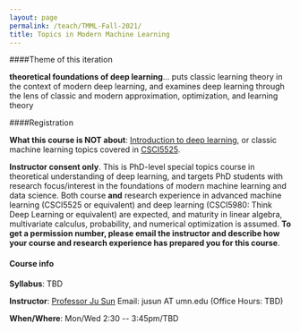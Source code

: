 ```yaml
---
layout: page
permalink: /teach/TMML-Fall-2021/
title: Topics in Modern Machine Learning
---
```


####Theme of this iteration

 **theoretical foundations of deep learning**... puts classic learning theory in the context of modern deep learning, and examines deep learning through the lens of classic and modern approximation, optimization, and  learning theory

####Registration  

**What this course is NOT about**: [Introduction to deep learning](https://sunju.org/teach/DL-Fall-2020/), or classic machine learning topics covered in [CSCI5525](https://sunju.org/teach/ML-Spring-2021/).   

**Instructor consent only**. This is PhD-level special topics course in theoretical understanding of deep learning, and targets PhD students with research focus/interest in the foundations of modern machine learning and data science. Both course **and** research experience in advanced machine learning (CSCI5525 or equivalent) and deep learning (CSCI5980: Think Deep Learning or equivalent) are expected, and maturity in linear algebra, multivariate calculus, probability, and numerical optimization is assumed. **To get a permission number, please email the instructor and describe how your course and research experience has prepared you for this course**.

#### Course info

**Syllabus**: TBD

**Instructor**:  [Professor Ju Sun](https://sunju.org/)  Email: jusun AT umn.edu   (Office Hours: TBD)

**When/Where**: Mon/Wed 2:30 -- 3:45pm/TBD
